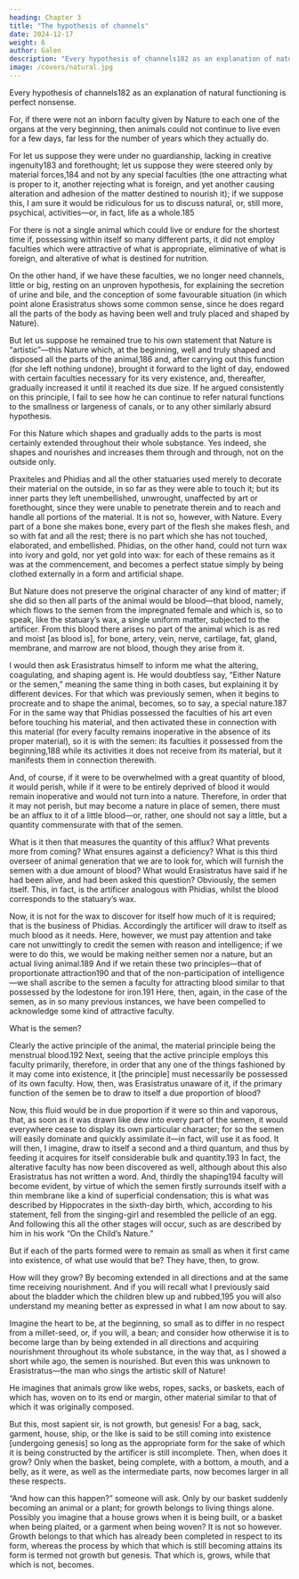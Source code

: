 ```yaml
---
heading: Chapter 3
title: "The hypothesis of channels"
date: 2024-12-17
weight: 6
author: Galen
description: "Every hypothesis of channels182 as an explanation of natural functioning is perfect nonsense."
image: /covers/natural.jpg
---
```



Every hypothesis of channels182 as an explanation of natural functioning is perfect nonsense.

For, if there were not an inborn faculty given by Nature to each one of the organs at the very beginning, then animals could not continue to live even for a few days, far less for the number of years which they actually do. 

For let us suppose they were under no guardianship, lacking in creative ingenuity183 and forethought; let us suppose they were steered only by material forces,184 and not by any special faculties (the one attracting what is proper to it, another rejecting what is foreign, and yet another causing alteration and adhesion of the matter destined to nourish it); if we suppose this, I am sure it would be ridiculous for us to discuss natural, or, still more, psychical, activities—or, in fact, life as a whole.185

For there is not a single animal which could live or endure for the shortest time if, possessing within itself so many different parts, it did not employ faculties which were attractive of what is appropriate, eliminative of what is foreign, and alterative of what is destined for nutrition. 

On the other hand, if we have these faculties, we no longer need channels, little or big, resting on an unproven hypothesis, for explaining the secretion of urine and bile, and the conception of some favourable situation (in which point alone Erasistratus shows some common sense, since he does regard all the parts of the body as having been well and truly placed and shaped by Nature).

But let us suppose he remained true to his own statement that Nature is “artistic”—this Nature which, at the beginning, well and truly shaped and disposed all the parts of the animal,186 and, after carrying out this function (for she left nothing undone), brought it forward to the light of day, endowed with certain faculties necessary for its very existence, and, thereafter, gradually increased it until it reached its due size. If he argued consistently on this principle, I fail to see how he can continue to refer natural functions to the smallness or largeness of canals, or to any other similarly absurd hypothesis.

For this Nature which shapes and gradually adds to the parts is most certainly extended throughout their whole substance. Yes indeed, she shapes and nourishes and increases them through and through, not on the outside only. 

Praxiteles and Phidias and all the other statuaries used merely to decorate their material on the outside, in so far as they were able to touch it; but its inner parts they left unembellished, unwrought, unaffected by art or forethought, since they were unable to penetrate therein and to reach and handle all portions of the material. It is not so, however, with Nature. Every part of a bone she makes bone, every part of the flesh she makes flesh, and so with fat and all the rest; there is no part which she has not touched, elaborated, and embellished. Phidias, on the other hand, could not turn wax into ivory and gold, nor yet gold into wax: for each of these remains as it was at the commencement, and becomes a perfect statue simply by being clothed externally in a form and artificial shape. 

But Nature does not preserve the original character of any kind of matter; if she did so then all parts of the animal would be blood—that blood, namely, which flows to the semen from the impregnated female and which is, so to speak, like the statuary’s wax, a single uniform matter, subjected to the artificer. From this blood there arises no part of the animal which is as red and moist [as blood is], for bone, artery, vein, nerve, cartilage, fat, gland, membrane, and marrow are not blood, though they arise from it.

I would then ask Erasistratus himself to inform me what the altering, coagulating, and shaping agent is. He would doubtless say, “Either Nature or the semen,” meaning the same thing in both cases, but explaining it by different devices. For that which was previously semen, when it begins to procreate and to shape the animal, becomes, so to say, a special nature.187 For in the same way that Phidias possessed the faculties of his art even before touching his material, and then activated these in connection with this material (for every faculty remains inoperative in the absence of its proper material), so it is with the semen: its faculties it possessed from the beginning,188 while its activities it does not receive from its material, but it manifests them in connection therewith.

And, of course, if it were to be overwhelmed with a great quantity of blood, it would perish, while if it were to be entirely deprived of blood it would remain inoperative and would not turn into a nature. Therefore, in order that it may not perish, but may become a nature in place of semen, there must be an afflux to it of a little blood—or, rather, one should not say a little, but a quantity commensurate with that of the semen.

What is it then that measures the quantity of this afflux? What prevents more from coming? What ensures against a deficiency? What is this third overseer of animal generation that we are to look for, which will furnish the semen with a due amount of blood? What would Erasistratus have said if he had been alive, and had been asked this question? Obviously, the semen itself. This, in fact, is the artificer analogous with Phidias, whilst the blood corresponds to the statuary’s wax.

Now, it is not for the wax to discover for itself how much of it is required; that is the business of Phidias. Accordingly the artificer will draw to itself as much blood as it needs. Here, however, we must pay attention and take care not unwittingly to credit the semen with reason and intelligence; if we were to do this, we would be making neither semen nor a nature, but an actual living animal.189 And if we retain these two principles—that of proportionate attraction190 and that of the non-participation of intelligence—we shall ascribe to the semen a faculty for attracting blood similar to that possessed by the lodestone for iron.191 Here, then, again, in the case of the semen, as in so many previous instances, we have been compelled to acknowledge some kind of attractive faculty.

What is the semen? 

Clearly the active principle of the animal, the material principle being the menstrual blood.192 Next, seeing that the active principle employs this faculty primarily, therefore, in order that any one of the things fashioned by it may come into existence, it [the principle] must necessarily be possessed of its own faculty. How, then, was Erasistratus unaware of it, if the primary function of the semen be to draw to itself a due proportion of blood?

Now, this fluid would be in due proportion if it were so thin and vaporous, that, as soon as it was drawn like dew into every part of the semen, it would everywhere cease to display its own particular character; for so the semen will easily dominate and quickly assimilate it—in fact, will use it as food. It will then, I imagine, draw to itself a second and a third quantum, and thus by feeding it acquires for itself considerable bulk and quantity.193 In fact, the alterative faculty has now been discovered as well, although about this also Erasistratus has not written a word. And, thirdly the shaping194 faculty will become evident, by virtue of which the semen firstly surrounds itself with a thin membrane like a kind of superficial condensation; this is what was described by Hippocrates in the sixth-day birth, which, according to his statement, fell from the singing-girl and resembled the pellicle of an egg. And following this all the other stages will occur, such as are described by him in his work “On the Child’s Nature.”

But if each of the parts formed were to remain as small as when it first came into existence, of what use would that be? They have, then, to grow. 

How will they grow? By becoming extended in all directions and at the same time receiving nourishment. And if you will recall what I previously said about the bladder which the children blew up and rubbed,195 you will also understand my meaning better as expressed in what I am now about to say.

Imagine the heart to be, at the beginning, so small as to differ in no respect from a millet-seed, or, if you will, a bean; and consider how otherwise it is to become large than by being extended in all directions and acquiring nourishment throughout its whole substance, in the way that, as I showed a short while ago, the semen is nourished. But even this was unknown to Erasistratus—the man who sings the artistic skill of Nature!

He imagines that animals grow like webs, ropes, sacks, or baskets, each of which has, woven on to its end or margin, other material similar to that of which it was originally composed.

But this, most sapient sir, is not growth, but genesis! For a bag, sack, garment, house, ship, or the like is said to be still coming into existence [undergoing genesis] so long as the appropriate form for the sake of which it is being constructed by the artificer is still incomplete. Then, when does it grow? Only when the basket, being complete, with a bottom, a mouth, and a belly, as it were, as well as the intermediate parts, now becomes larger in all these respects.

“And how can this happen?” someone will ask. Only by our basket suddenly becoming an animal or a plant; for growth belongs to living things alone. Possibly you imagine that a house grows when it is being built, or a basket when being plaited, or a garment when being woven? It is not so however. Growth belongs to that which has already been completed in respect to its form, whereas the process by which that which is still becoming attains its form is termed not growth but genesis. That which is, grows, while that which is not, becomes.


